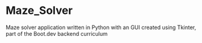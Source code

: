 # Maze_Solver
Maze solver application written in Python with an GUI created using Tkinter, part of the Boot.dev backend curriculum
